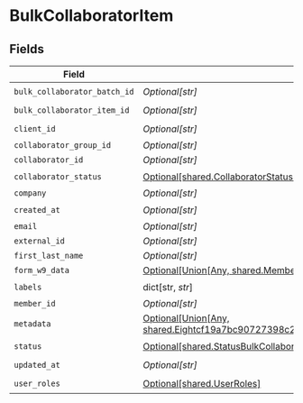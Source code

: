 # BulkCollaboratorItem


## Fields

| Field                                                                                                                                                        | Type                                                                                                                                                         | Required                                                                                                                                                     | Description                                                                                                                                                  |
| ------------------------------------------------------------------------------------------------------------------------------------------------------------ | ------------------------------------------------------------------------------------------------------------------------------------------------------------ | ------------------------------------------------------------------------------------------------------------------------------------------------------------ | ------------------------------------------------------------------------------------------------------------------------------------------------------------ |
| `bulk_collaborator_batch_id`                                                                                                                                 | *Optional[str]*                                                                                                                                              | :heavy_check_mark:                                                                                                                                           | N/A                                                                                                                                                          |
| `bulk_collaborator_item_id`                                                                                                                                  | *Optional[str]*                                                                                                                                              | :heavy_check_mark:                                                                                                                                           | N/A                                                                                                                                                          |
| `client_id`                                                                                                                                                  | *Optional[str]*                                                                                                                                              | :heavy_check_mark:                                                                                                                                           | N/A                                                                                                                                                          |
| `collaborator_group_id`                                                                                                                                      | *Optional[str]*                                                                                                                                              | :heavy_minus_sign:                                                                                                                                           | N/A                                                                                                                                                          |
| `collaborator_id`                                                                                                                                            | *Optional[str]*                                                                                                                                              | :heavy_minus_sign:                                                                                                                                           | N/A                                                                                                                                                          |
| `collaborator_status`                                                                                                                                        | [Optional[shared.CollaboratorStatusBulkCollaboratorItem]](undefined/models/shared/collaboratorstatusbulkcollaboratoritem.md)                                 | :heavy_check_mark:                                                                                                                                           | N/A                                                                                                                                                          |
| `company`                                                                                                                                                    | *Optional[str]*                                                                                                                                              | :heavy_minus_sign:                                                                                                                                           | N/A                                                                                                                                                          |
| `created_at`                                                                                                                                                 | *Optional[str]*                                                                                                                                              | :heavy_check_mark:                                                                                                                                           | N/A                                                                                                                                                          |
| `email`                                                                                                                                                      | *Optional[str]*                                                                                                                                              | :heavy_minus_sign:                                                                                                                                           | N/A                                                                                                                                                          |
| `external_id`                                                                                                                                                | *Optional[str]*                                                                                                                                              | :heavy_minus_sign:                                                                                                                                           | N/A                                                                                                                                                          |
| `first_last_name`                                                                                                                                            | *Optional[str]*                                                                                                                                              | :heavy_minus_sign:                                                                                                                                           | N/A                                                                                                                                                          |
| `form_w9_data`                                                                                                                                               | [Optional[Union[Any, shared.MemberClientFormW9Info]]](undefined/models/shared/bulkcollaboratoritemformw9data.md)                                             | :heavy_minus_sign:                                                                                                                                           | N/A                                                                                                                                                          |
| `labels`                                                                                                                                                     | dict[str, *str*]                                                                                                                                             | :heavy_check_mark:                                                                                                                                           | N/A                                                                                                                                                          |
| `member_id`                                                                                                                                                  | *Optional[str]*                                                                                                                                              | :heavy_minus_sign:                                                                                                                                           | N/A                                                                                                                                                          |
| `metadata`                                                                                                                                                   | [Optional[Union[Any, shared.Eightcf19a7bc90727398c2780566a4070199559f4723ec14c01c448dc0356efffa1]]](undefined/models/shared/bulkcollaboratoritemmetadata.md) | :heavy_minus_sign:                                                                                                                                           | N/A                                                                                                                                                          |
| `status`                                                                                                                                                     | [Optional[shared.StatusBulkCollaboratorItem]](undefined/models/shared/statusbulkcollaboratoritem.md)                                                         | :heavy_check_mark:                                                                                                                                           | N/A                                                                                                                                                          |
| `updated_at`                                                                                                                                                 | *Optional[str]*                                                                                                                                              | :heavy_check_mark:                                                                                                                                           | N/A                                                                                                                                                          |
| `user_roles`                                                                                                                                                 | [Optional[shared.UserRoles]](undefined/models/shared/userroles.md)                                                                                           | :heavy_check_mark:                                                                                                                                           | N/A                                                                                                                                                          |